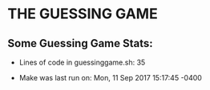 # THE GUESSING GAME


## Some Guessing Game Stats:

- Lines of code in guessinggame.sh:
35

- Make was last run on:
Mon, 11 Sep 2017 15:17:45 -0400
